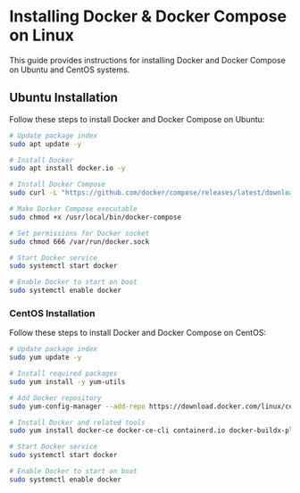 # Installing Docker & Docker Compose on Linux

This guide provides instructions for installing Docker and Docker Compose on Ubuntu and CentOS systems.

## Ubuntu Installation
Follow these steps to install Docker and Docker Compose on Ubuntu:

```bash
# Update package index
sudo apt update -y

# Install Docker
sudo apt install docker.io -y

# Install Docker Compose
sudo curl -L "https://github.com/docker/compose/releases/latest/download/docker-compose-$(uname -s)-$(uname -m)" -o /usr/local/bin/docker-compose

# Make Docker Compose executable
sudo chmod +x /usr/local/bin/docker-compose

# Set permissions for Docker socket
sudo chmod 666 /var/run/docker.sock

# Start Docker service
sudo systemctl start docker

# Enable Docker to start on boot
sudo systemctl enable docker
```

### CentOS Installation
Follow these steps to install Docker and Docker Compose on CentOS:

```bash
# Update package index
sudo yum update -y

# Install required packages
sudo yum install -y yum-utils

# Add Docker repository
sudo yum-config-manager --add-repo https://download.docker.com/linux/centos/docker-ce.repo

# Install Docker and related tools
sudo yum install docker-ce docker-ce-cli containerd.io docker-buildx-plugin docker-compose-plugin -y

# Start Docker service
sudo systemctl start docker

# Enable Docker to start on boot
sudo systemctl enable docker
```